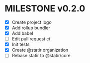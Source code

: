 # MILESTONE v0.2.0

- [x] Create project logo
- [x] Add rollup bundler
- [x] Add babel
- [ ] Edit pull request ci
- [x] Init tests
- [x] Create @statir organization
- [ ] Rebase statir to @statir/core
